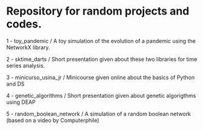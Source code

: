 # Repository for random projects and codes.

1 - toy_pandemic / A toy simulation of the evolution of a pandemic using the NetworkX library.

2 - sktime_darts / Short presentation given about these two libraries for time series analysis.

3 - minicurso_usina_jr / Minicourse given online about the basics of Python and DS

4 - genetic_algorithms / Short presentation given about genetic algorigthms using DEAP

5 - random_boolean_network / A simulation of a random boolean network (based on a video by Computerphile)

